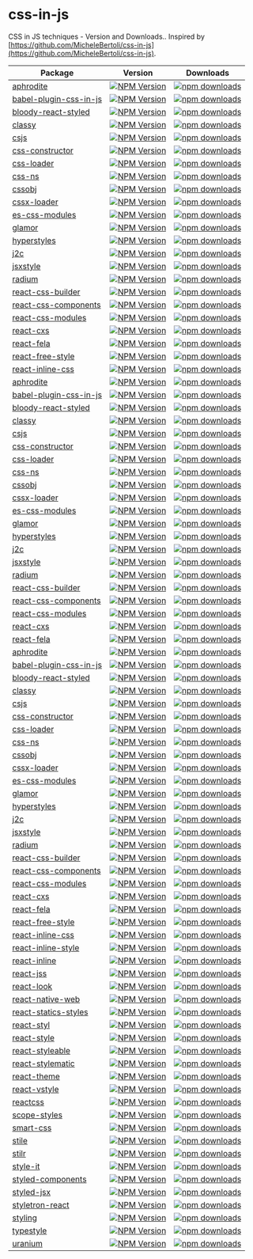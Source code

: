 # css-in-js
CSS in JS techniques - Version and Downloads.. Inspired by [https://github.com/MicheleBertoli/css-in-js](https://github.com/MicheleBertoli/css-in-js).

| Package | Version | Downloads | 
|---------|:-------:|:---------:|
[aphrodite](https://github.com/Khan/aphrodite)| [![NPM Version](https://img.shields.io/npm/v/aphrodite.svg?style=flat-square)](https://www.npmjs.com/package/aphrodite) | [![npm downloads](https://img.shields.io/npm/dm/aphrodite.svg?style=flat-square)](https://www.npmjs.org/package/aphrodite)
[babel-plugin-css-in-js](https://github.com/martinandert/babel-plugin-css-in-js)| [![NPM Version](https://img.shields.io/npm/v/babel-plugin-css-in-js.svg?style=flat-square)](https://www.npmjs.com/package/babel-plugin-css-in-js) | [![npm downloads](https://img.shields.io/npm/dm/babel-plugin-css-in-js.svg?style=flat-square)](https://www.npmjs.org/package/babel-plugin-css-in-js)
[bloody-react-styled](https://github.com/bloodyowl/react-styled)| [![NPM Version](https://img.shields.io/npm/v/bloody-react-styled.svg?style=flat-square)](https://www.npmjs.com/package/bloody-react-styled) | [![npm downloads](https://img.shields.io/npm/dm/bloody-react-styled.svg?style=flat-square)](https://www.npmjs.org/package/bloody-react-styled)
[classy](https://github.com/inturn/classy)| [![NPM Version](https://img.shields.io/npm/v/classy.svg?style=flat-square)](https://www.npmjs.com/package/classy) | [![npm downloads](https://img.shields.io/npm/dm/classy.svg?style=flat-square)](https://www.npmjs.org/package/classy)
[csjs](https://github.com/rtsao/csjs)| [![NPM Version](https://img.shields.io/npm/v/csjs.svg?style=flat-square)](https://www.npmjs.com/package/csjs) | [![npm downloads](https://img.shields.io/npm/dm/csjs.svg?style=flat-square)](https://www.npmjs.org/package/csjs)
[css-constructor](https://github.com/siddharthkp/css-constructor)| [![NPM Version](https://img.shields.io/npm/v/css-constructor.svg?style=flat-square)](https://www.npmjs.com/package/css-constructor) | [![npm downloads](https://img.shields.io/npm/dm/css-constructor.svg?style=flat-square)](https://www.npmjs.org/package/css-constructor)
[css-loader](https://github.com/webpack/css-loader)| [![NPM Version](https://img.shields.io/npm/v/css-loader.svg?style=flat-square)](https://www.npmjs.com/package/css-loader) | [![npm downloads](https://img.shields.io/npm/dm/css-loader.svg?style=flat-square)](https://www.npmjs.org/package/css-loader)
[css-ns](https://github.com/jareware/css-ns)| [![NPM Version](https://img.shields.io/npm/v/css-ns.svg?style=flat-square)](https://www.npmjs.com/package/css-ns) | [![npm downloads](https://img.shields.io/npm/dm/css-ns.svg?style=flat-square)](https://www.npmjs.org/package/css-ns)
[cssobj](https://github.com/cssobj/cssobj)| [![NPM Version](https://img.shields.io/npm/v/cssobj.svg?style=flat-square)](https://www.npmjs.com/package/cssobj) | [![npm downloads](https://img.shields.io/npm/dm/cssobj.svg?style=flat-square)](https://www.npmjs.org/package/cssobj)
[cssx-loader](https://github.com/krasimir/cssx)| [![NPM Version](https://img.shields.io/npm/v/cssx-loader.svg?style=flat-square)](https://www.npmjs.com/package/cssx-loader) | [![npm downloads](https://img.shields.io/npm/dm/cssx-loader.svg?style=flat-square)](https://www.npmjs.org/package/cssx-loader)
[es-css-modules](https://github.com/jacobp100/es-css-modules)| [![NPM Version](https://img.shields.io/npm/v/es-css-modules.svg?style=flat-square)](https://www.npmjs.com/package/es-css-modules) | [![npm downloads](https://img.shields.io/npm/dm/es-css-modules.svg?style=flat-square)](https://www.npmjs.org/package/es-css-modules)
[glamor](https://github.com/threepointone/glamor)| [![NPM Version](https://img.shields.io/npm/v/glamor.svg?style=flat-square)](https://www.npmjs.com/package/glamor) | [![npm downloads](https://img.shields.io/npm/dm/glamor.svg?style=flat-square)](https://www.npmjs.org/package/glamor)
[hyperstyles](https://github.com/colingourlay/hyperstyles)| [![NPM Version](https://img.shields.io/npm/v/hyperstyles.svg?style=flat-square)](https://www.npmjs.com/package/hyperstyles) | [![npm downloads](https://img.shields.io/npm/dm/hyperstyles.svg?style=flat-square)](https://www.npmjs.org/package/hyperstyles)
[j2c](https://github.com/j2css/j2c)| [![NPM Version](https://img.shields.io/npm/v/j2c.svg?style=flat-square)](https://www.npmjs.com/package/j2c) | [![npm downloads](https://img.shields.io/npm/dm/j2c.svg?style=flat-square)](https://www.npmjs.org/package/j2c)
[jsxstyle](https://github.com/petehunt/jsxstyle)| [![NPM Version](https://img.shields.io/npm/v/jsxstyle.svg?style=flat-square)](https://www.npmjs.com/package/jsxstyle) | [![npm downloads](https://img.shields.io/npm/dm/jsxstyle.svg?style=flat-square)](https://www.npmjs.org/package/jsxstyle)
[radium](https://github.com/FormidableLabs/radium)| [![NPM Version](https://img.shields.io/npm/v/radium.svg?style=flat-square)](https://www.npmjs.com/package/radium) | [![npm downloads](https://img.shields.io/npm/dm/radium.svg?style=flat-square)](https://www.npmjs.org/package/radium)
[react-css-builder](https://github.com/jhudson8/react-css-builder)| [![NPM Version](https://img.shields.io/npm/v/react-css-builder.svg?style=flat-square)](https://www.npmjs.com/package/react-css-builder) | [![npm downloads](https://img.shields.io/npm/dm/react-css-builder.svg?style=flat-square)](https://www.npmjs.org/package/react-css-builder)
[react-css-components](https://github.com/andreypopp/react-css-components)| [![NPM Version](https://img.shields.io/npm/v/react-css-components.svg?style=flat-square)](https://www.npmjs.com/package/react-css-components) | [![npm downloads](https://img.shields.io/npm/dm/react-css-components.svg?style=flat-square)](https://www.npmjs.org/package/react-css-components)
[react-css-modules](https://github.com/gajus/react-css-modules)| [![NPM Version](https://img.shields.io/npm/v/react-css-modules.svg?style=flat-square)](https://www.npmjs.com/package/react-css-modules) | [![npm downloads](https://img.shields.io/npm/dm/react-css-modules.svg?style=flat-square)](https://www.npmjs.org/package/react-css-modules)
[react-cxs](https://github.com/jxnblk/react-cxs)| [![NPM Version](https://img.shields.io/npm/v/react-cxs.svg?style=flat-square)](https://www.npmjs.com/package/react-cxs) | [![npm downloads](https://img.shields.io/npm/dm/react-cxs.svg?style=flat-square)](https://www.npmjs.org/package/react-cxs)
[react-fela](https://github.com/rofrischmann/fela/tree/master/packages/react-fela)| [![NPM Version](https://img.shields.io/npm/v/react-fela.svg?style=flat-square)](https://www.npmjs.com/package/react-fela) | [![npm downloads](https://img.shields.io/npm/dm/react-fela.svg?style=flat-square)](https://www.npmjs.org/package/react-fela)
[react-free-style](https://github.com/blakeembrey/react-free-style)| [![NPM Version](https://img.shields.io/npm/v/react-free-style.svg?style=flat-square)](https://www.npmjs.com/package/react-free-style) | [![npm downloads](https://img.shields.io/npm/dm/react-free-style.svg?style=flat-square)](https://www.npmjs.org/package/react-free-style)
[react-inline-css](https://github.com/RickWong/react-inline-css)| [![NPM Version](https://img.shields.io/npm/v/react-inline-css.svg?style=flat-square)](https://www.npmjs.com/package/react-inline-css) | [![npm downloads](https://img.shields.io/npm/dm/react-inline-css.svg?style=flat-square)](https://www.npmjs.org/package/react-inline-css)
[aphrodite](https://github.com/Khan/aphrodite) | [![NPM Version](https://img.shields.io/npm/v/aphrodite.svg?style=flat-square)](https://www.npmjs.com/package/aphrodite) | [![npm downloads](https://img.shields.io/npm/dm/aphrodite.svg?style=flat-square)](https://www.npmjs.org/package/aphrodite)
[babel-plugin-css-in-js](https://github.com/martinandert/babel-plugin-css-in-js) | [![NPM Version](https://img.shields.io/npm/v/babel-plugin-css-in-js.svg?style=flat-square)](https://www.npmjs.com/package/babel-plugin-css-in-js) | [![npm downloads](https://img.shields.io/npm/dm/babel-plugin-css-in-js.svg?style=flat-square)](https://www.npmjs.org/package/babel-plugin-css-in-js)
[bloody-react-styled](https://github.com/bloodyowl/react-styled) | [![NPM Version](https://img.shields.io/npm/v/bloody-react-styled.svg?style=flat-square)](https://www.npmjs.com/package/bloody-react-styled) | [![npm downloads](https://img.shields.io/npm/dm/bloody-react-styled.svg?style=flat-square)](https://www.npmjs.org/package/bloody-react-styled)
[classy](https://github.com/inturn/classy) | [![NPM Version](https://img.shields.io/npm/v/classy.svg?style=flat-square)](https://www.npmjs.com/package/classy) | [![npm downloads](https://img.shields.io/npm/dm/classy.svg?style=flat-square)](https://www.npmjs.org/package/classy)
[csjs](https://github.com/rtsao/csjs) | [![NPM Version](https://img.shields.io/npm/v/csjs.svg?style=flat-square)](https://www.npmjs.com/package/csjs) | [![npm downloads](https://img.shields.io/npm/dm/csjs.svg?style=flat-square)](https://www.npmjs.org/package/csjs)
[css-constructor](https://github.com/siddharthkp/css-constructor) | [![NPM Version](https://img.shields.io/npm/v/css-constructor.svg?style=flat-square)](https://www.npmjs.com/package/css-constructor) | [![npm downloads](https://img.shields.io/npm/dm/css-constructor.svg?style=flat-square)](https://www.npmjs.org/package/css-constructor)
[css-loader](https://github.com/webpack/css-loader) | [![NPM Version](https://img.shields.io/npm/v/css-loader.svg?style=flat-square)](https://www.npmjs.com/package/css-loader) | [![npm downloads](https://img.shields.io/npm/dm/css-loader.svg?style=flat-square)](https://www.npmjs.org/package/css-loader)
[css-ns](https://github.com/jareware/css-ns) | [![NPM Version](https://img.shields.io/npm/v/css-ns.svg?style=flat-square)](https://www.npmjs.com/package/css-ns) | [![npm downloads](https://img.shields.io/npm/dm/css-ns.svg?style=flat-square)](https://www.npmjs.org/package/css-ns)
[cssobj](https://github.com/cssobj/cssobj) | [![NPM Version](https://img.shields.io/npm/v/cssobj.svg?style=flat-square)](https://www.npmjs.com/package/cssobj) | [![npm downloads](https://img.shields.io/npm/dm/cssobj.svg?style=flat-square)](https://www.npmjs.org/package/cssobj)
[cssx-loader](https://github.com/krasimir/cssx) | [![NPM Version](https://img.shields.io/npm/v/cssx-loader.svg?style=flat-square)](https://www.npmjs.com/package/cssx-loader) | [![npm downloads](https://img.shields.io/npm/dm/cssx-loader.svg?style=flat-square)](https://www.npmjs.org/package/cssx-loader)
[es-css-modules](https://github.com/jacobp100/es-css-modules) | [![NPM Version](https://img.shields.io/npm/v/es-css-modules.svg?style=flat-square)](https://www.npmjs.com/package/es-css-modules) | [![npm downloads](https://img.shields.io/npm/dm/es-css-modules.svg?style=flat-square)](https://www.npmjs.org/package/es-css-modules)
[glamor](https://github.com/threepointone/glamor) | [![NPM Version](https://img.shields.io/npm/v/glamor.svg?style=flat-square)](https://www.npmjs.com/package/glamor) | [![npm downloads](https://img.shields.io/npm/dm/glamor.svg?style=flat-square)](https://www.npmjs.org/package/glamor)
[hyperstyles](https://github.com/colingourlay/hyperstyles) | [![NPM Version](https://img.shields.io/npm/v/hyperstyles.svg?style=flat-square)](https://www.npmjs.com/package/hyperstyles) | [![npm downloads](https://img.shields.io/npm/dm/hyperstyles.svg?style=flat-square)](https://www.npmjs.org/package/hyperstyles)
[j2c](https://github.com/j2css/j2c) | [![NPM Version](https://img.shields.io/npm/v/j2c.svg?style=flat-square)](https://www.npmjs.com/package/j2c) | [![npm downloads](https://img.shields.io/npm/dm/j2c.svg?style=flat-square)](https://www.npmjs.org/package/j2c)
[jsxstyle](https://github.com/petehunt/jsxstyle) | [![NPM Version](https://img.shields.io/npm/v/jsxstyle.svg?style=flat-square)](https://www.npmjs.com/package/jsxstyle) | [![npm downloads](https://img.shields.io/npm/dm/jsxstyle.svg?style=flat-square)](https://www.npmjs.org/package/jsxstyle)
[radium](https://github.com/FormidableLabs/radium) | [![NPM Version](https://img.shields.io/npm/v/radium.svg?style=flat-square)](https://www.npmjs.com/package/radium) | [![npm downloads](https://img.shields.io/npm/dm/radium.svg?style=flat-square)](https://www.npmjs.org/package/radium)
[react-css-builder](https://github.com/jhudson8/react-css-builder) | [![NPM Version](https://img.shields.io/npm/v/react-css-builder.svg?style=flat-square)](https://www.npmjs.com/package/react-css-builder) | [![npm downloads](https://img.shields.io/npm/dm/react-css-builder.svg?style=flat-square)](https://www.npmjs.org/package/react-css-builder)
[react-css-components](https://github.com/andreypopp/react-css-components) | [![NPM Version](https://img.shields.io/npm/v/react-css-components.svg?style=flat-square)](https://www.npmjs.com/package/react-css-components) | [![npm downloads](https://img.shields.io/npm/dm/react-css-components.svg?style=flat-square)](https://www.npmjs.org/package/react-css-components)
[react-css-modules](https://github.com/gajus/react-css-modules) | [![NPM Version](https://img.shields.io/npm/v/react-css-modules.svg?style=flat-square)](https://www.npmjs.com/package/react-css-modules) | [![npm downloads](https://img.shields.io/npm/dm/react-css-modules.svg?style=flat-square)](https://www.npmjs.org/package/react-css-modules)
[react-cxs](https://github.com/jxnblk/react-cxs) | [![NPM Version](https://img.shields.io/npm/v/react-cxs.svg?style=flat-square)](https://www.npmjs.com/package/react-cxs) | [![npm downloads](https://img.shields.io/npm/dm/react-cxs.svg?style=flat-square)](https://www.npmjs.org/package/react-cxs)
[react-fela](https://github.com/rofrischmann/fela/tree/master/packages/react-fela) | [![NPM Version](https://img.shields.io/npm/v/react-fela.svg?style=flat-square)](https://www.npmjs.com/package/react-fela) | [![npm downloads](https://img.shields.io/npm/dm/react-fela.svg?style=flat-square)](https://www.npmjs.org/package/react-fela)
[aphrodite](https://github.com/Khan/aphrodite) | [![NPM Version](https://img.shields.io/npm/v/aphrodite.svg?style=flat-square)](https://www.npmjs.com/package/aphrodite) | [![npm downloads](https://img.shields.io/npm/dm/aphrodite.svg?style=flat-square)](https://www.npmjs.org/package/aphrodite) |
[babel-plugin-css-in-js](https://github.com/martinandert/babel-plugin-css-in-js) | [![NPM Version](https://img.shields.io/npm/v/babel-plugin-css-in-js.svg?style=flat-square)](https://www.npmjs.com/package/babel-plugin-css-in-js) | [![npm downloads](https://img.shields.io/npm/dm/babel-plugin-css-in-js.svg?style=flat-square)](https://www.npmjs.org/package/babel-plugin-css-in-js) |
[bloody-react-styled](https://github.com/bloodyowl/react-styled) | [![NPM Version](https://img.shields.io/npm/v/bloody-react-styled.svg?style=flat-square)](https://www.npmjs.com/package/bloody-react-styled) | [![npm downloads](https://img.shields.io/npm/dm/bloody-react-styled.svg?style=flat-square)](https://www.npmjs.org/package/bloody-react-styled) |
[classy](https://github.com/inturn/classy) | [![NPM Version](https://img.shields.io/npm/v/classy.svg?style=flat-square)](https://www.npmjs.com/package/classy) | [![npm downloads](https://img.shields.io/npm/dm/classy.svg?style=flat-square)](https://www.npmjs.org/package/classy) |
[csjs](https://github.com/rtsao/csjs) | [![NPM Version](https://img.shields.io/npm/v/csjs.svg?style=flat-square)](https://www.npmjs.com/package/csjs) | [![npm downloads](https://img.shields.io/npm/dm/csjs.svg?style=flat-square)](https://www.npmjs.org/package/csjs) |
[css-constructor](https://github.com/siddharthkp/css-constructor) | [![NPM Version](https://img.shields.io/npm/v/css-constructor.svg?style=flat-square)](https://www.npmjs.com/package/css-constructor) | [![npm downloads](https://img.shields.io/npm/dm/css-constructor.svg?style=flat-square)](https://www.npmjs.org/package/css-constructor) |
[css-loader](https://github.com/webpack/css-loader) | [![NPM Version](https://img.shields.io/npm/v/css-loader.svg?style=flat-square)](https://www.npmjs.com/package/css-loader) | [![npm downloads](https://img.shields.io/npm/dm/css-loader.svg?style=flat-square)](https://www.npmjs.org/package/css-loader) |
[css-ns](https://github.com/jareware/css-ns) | [![NPM Version](https://img.shields.io/npm/v/css-ns.svg?style=flat-square)](https://www.npmjs.com/package/css-ns) | [![npm downloads](https://img.shields.io/npm/dm/css-ns.svg?style=flat-square)](https://www.npmjs.org/package/css-ns) |
[cssobj](https://github.com/cssobj/cssobj) | [![NPM Version](https://img.shields.io/npm/v/cssobj.svg?style=flat-square)](https://www.npmjs.com/package/cssobj) | [![npm downloads](https://img.shields.io/npm/dm/cssobj.svg?style=flat-square)](https://www.npmjs.org/package/cssobj) |
[cssx-loader](https://github.com/krasimir/cssx) | [![NPM Version](https://img.shields.io/npm/v/cssx-loader.svg?style=flat-square)](https://www.npmjs.com/package/cssx-loader) | [![npm downloads](https://img.shields.io/npm/dm/cssx-loader.svg?style=flat-square)](https://www.npmjs.org/package/cssx-loader) |
[es-css-modules](https://github.com/jacobp100/es-css-modules) | [![NPM Version](https://img.shields.io/npm/v/es-css-modules.svg?style=flat-square)](https://www.npmjs.com/package/es-css-modules) | [![npm downloads](https://img.shields.io/npm/dm/es-css-modules.svg?style=flat-square)](https://www.npmjs.org/package/es-css-modules) |
[glamor](https://github.com/threepointone/glamor) | [![NPM Version](https://img.shields.io/npm/v/glamor.svg?style=flat-square)](https://www.npmjs.com/package/glamor) | [![npm downloads](https://img.shields.io/npm/dm/glamor.svg?style=flat-square)](https://www.npmjs.org/package/glamor) |
[hyperstyles](https://github.com/colingourlay/hyperstyles) | [![NPM Version](https://img.shields.io/npm/v/hyperstyles.svg?style=flat-square)](https://www.npmjs.com/package/hyperstyles) | [![npm downloads](https://img.shields.io/npm/dm/hyperstyles.svg?style=flat-square)](https://www.npmjs.org/package/hyperstyles) |
[j2c](https://github.com/j2css/j2c) | [![NPM Version](https://img.shields.io/npm/v/j2c.svg?style=flat-square)](https://www.npmjs.com/package/j2c) | [![npm downloads](https://img.shields.io/npm/dm/j2c.svg?style=flat-square)](https://www.npmjs.org/package/j2c) |
[jsxstyle](https://github.com/petehunt/jsxstyle) | [![NPM Version](https://img.shields.io/npm/v/jsxstyle.svg?style=flat-square)](https://www.npmjs.com/package/jsxstyle) | [![npm downloads](https://img.shields.io/npm/dm/jsxstyle.svg?style=flat-square)](https://www.npmjs.org/package/jsxstyle) |
[radium](https://github.com/FormidableLabs/radium) | [![NPM Version](https://img.shields.io/npm/v/radium.svg?style=flat-square)](https://www.npmjs.com/package/radium) | [![npm downloads](https://img.shields.io/npm/dm/radium.svg?style=flat-square)](https://www.npmjs.org/package/radium) |
[react-css-builder](https://github.com/jhudson8/react-css-builder) | [![NPM Version](https://img.shields.io/npm/v/react-css-builder.svg?style=flat-square)](https://www.npmjs.com/package/react-css-builder) | [![npm downloads](https://img.shields.io/npm/dm/react-css-builder.svg?style=flat-square)](https://www.npmjs.org/package/react-css-builder) |
[react-css-components](https://github.com/andreypopp/react-css-components) | [![NPM Version](https://img.shields.io/npm/v/react-css-components.svg?style=flat-square)](https://www.npmjs.com/package/react-css-components) | [![npm downloads](https://img.shields.io/npm/dm/react-css-components.svg?style=flat-square)](https://www.npmjs.org/package/react-css-components) |
[react-css-modules](https://github.com/gajus/react-css-modules) | [![NPM Version](https://img.shields.io/npm/v/react-css-modules.svg?style=flat-square)](https://www.npmjs.com/package/react-css-modules) | [![npm downloads](https://img.shields.io/npm/dm/react-css-modules.svg?style=flat-square)](https://www.npmjs.org/package/react-css-modules) |
[react-cxs](https://github.com/jxnblk/react-cxs) | [![NPM Version](https://img.shields.io/npm/v/react-cxs.svg?style=flat-square)](https://www.npmjs.com/package/react-cxs) | [![npm downloads](https://img.shields.io/npm/dm/react-cxs.svg?style=flat-square)](https://www.npmjs.org/package/react-cxs) |
[react-fela](https://github.com/rofrischmann/fela/tree/master/packages/react-fela) | [![NPM Version](https://img.shields.io/npm/v/react-fela.svg?style=flat-square)](https://www.npmjs.com/package/react-fela) | [![npm downloads](https://img.shields.io/npm/dm/react-fela.svg?style=flat-square)](https://www.npmjs.org/package/react-fela) |
[react-free-style](https://github.com/blakeembrey/react-free-style) | [![NPM Version](https://img.shields.io/npm/v/react-free-style.svg?style=flat-square)](https://www.npmjs.com/package/react-free-style) | [![npm downloads](https://img.shields.io/npm/dm/react-free-style.svg?style=flat-square)](https://www.npmjs.org/package/react-free-style) |
[react-inline-css](https://github.com/RickWong/react-inline-css) | [![NPM Version](https://img.shields.io/npm/v/react-inline-css.svg?style=flat-square)](https://www.npmjs.com/package/react-inline-css) | [![npm downloads](https://img.shields.io/npm/dm/react-inline-css.svg?style=flat-square)](https://www.npmjs.org/package/react-inline-css) |
[react-inline-style](https://github.com/dowjones/react-inline-style) | [![NPM Version](https://img.shields.io/npm/v/react-inline-style.svg?style=flat-square)](https://www.npmjs.com/package/react-inline-style) | [![npm downloads](https://img.shields.io/npm/dm/react-inline-style.svg?style=flat-square)](https://www.npmjs.org/package/react-inline-style) |
[react-inline](https://github.com/martinandert/react-inline) | [![NPM Version](https://img.shields.io/npm/v/react-inline.svg?style=flat-square)](https://www.npmjs.com/package/react-inline) | [![npm downloads](https://img.shields.io/npm/dm/react-inline.svg?style=flat-square)](https://www.npmjs.org/package/react-inline) |
[react-jss](https://github.com/jsstyles/react-jss) | [![NPM Version](https://img.shields.io/npm/v/react-jss.svg?style=flat-square)](https://www.npmjs.com/package/react-jss) | [![npm downloads](https://img.shields.io/npm/dm/react-jss.svg?style=flat-square)](https://www.npmjs.org/package/react-jss) |
[react-look](https://github.com/rofrischmann/react-look) | [![NPM Version](https://img.shields.io/npm/v/react-look.svg?style=flat-square)](https://www.npmjs.com/package/react-look) | [![npm downloads](https://img.shields.io/npm/dm/react-look.svg?style=flat-square)](https://www.npmjs.org/package/react-look) |
[react-native-web](https://github.com/necolas/react-native-web) | [![NPM Version](https://img.shields.io/npm/v/react-native-web.svg?style=flat-square)](https://www.npmjs.com/package/react-native-web) | [![npm downloads](https://img.shields.io/npm/dm/react-native-web.svg?style=flat-square)](https://www.npmjs.org/package/react-native-web) |
[react-statics-styles](https://github.com/elierotenberg/react-statics-styles) | [![NPM Version](https://img.shields.io/npm/v/react-statics-styles.svg?style=flat-square)](https://www.npmjs.com/package/react-statics-styles) | [![npm downloads](https://img.shields.io/npm/dm/react-statics-styles.svg?style=flat-square)](https://www.npmjs.org/package/react-statics-styles) |
[react-styl](https://github.com/nick/react-styl) | [![NPM Version](https://img.shields.io/npm/v/react-styl.svg?style=flat-square)](https://www.npmjs.com/package/react-styl) | [![npm downloads](https://img.shields.io/npm/dm/react-styl.svg?style=flat-square)](https://www.npmjs.org/package/react-styl) |
[react-style](https://github.com/js-next/react-style) | [![NPM Version](https://img.shields.io/npm/v/react-style.svg?style=flat-square)](https://www.npmjs.com/package/react-style) | [![npm downloads](https://img.shields.io/npm/dm/react-style.svg?style=flat-square)](https://www.npmjs.org/package/react-style) |
[react-styleable](https://github.com/pluralsight/react-styleable) | [![NPM Version](https://img.shields.io/npm/v/react-styleable.svg?style=flat-square)](https://www.npmjs.com/package/react-styleable) | [![npm downloads](https://img.shields.io/npm/dm/react-styleable.svg?style=flat-square)](https://www.npmjs.org/package/react-styleable) |
[react-stylematic](https://github.com/rtsao/react-stylematic) | [![NPM Version](https://img.shields.io/npm/v/react-stylematic.svg?style=flat-square)](https://www.npmjs.com/package/react-stylematic) | [![npm downloads](https://img.shields.io/npm/dm/react-stylematic.svg?style=flat-square)](https://www.npmjs.org/package/react-stylematic) |
[react-theme](https://github.com/azazdeaz/react-theme) | [![NPM Version](https://img.shields.io/npm/v/react-theme.svg?style=flat-square)](https://www.npmjs.com/package/react-theme) | [![npm downloads](https://img.shields.io/npm/dm/react-theme.svg?style=flat-square)](https://www.npmjs.org/package/react-theme) |
[react-vstyle](https://github.com/fdecampredon/react-vstyle) | [![NPM Version](https://img.shields.io/npm/v/react-vstyle.svg?style=flat-square)](https://www.npmjs.com/package/react-vstyle) | [![npm downloads](https://img.shields.io/npm/dm/react-vstyle.svg?style=flat-square)](https://www.npmjs.org/package/react-vstyle) |
[reactcss](https://github.com/casesandberg/reactcss) | [![NPM Version](https://img.shields.io/npm/v/reactcss.svg?style=flat-square)](https://www.npmjs.com/package/reactcss) | [![npm downloads](https://img.shields.io/npm/dm/reactcss.svg?style=flat-square)](https://www.npmjs.org/package/reactcss) |
[scope-styles](https://github.com/rtsao/scope-styles) | [![NPM Version](https://img.shields.io/npm/v/scope-styles.svg?style=flat-square)](https://www.npmjs.com/package/scope-styles) | [![npm downloads](https://img.shields.io/npm/dm/scope-styles.svg?style=flat-square)](https://www.npmjs.org/package/scope-styles) |
[smart-css](https://github.com/hackhat/smart-css) | [![NPM Version](https://img.shields.io/npm/v/smart-css.svg?style=flat-square)](https://www.npmjs.com/package/smart-css) | [![npm downloads](https://img.shields.io/npm/dm/smart-css.svg?style=flat-square)](https://www.npmjs.org/package/smart-css) |
[stile](https://github.com/bloodyowl/stile) | [![NPM Version](https://img.shields.io/npm/v/stile.svg?style=flat-square)](https://www.npmjs.com/package/stile) | [![npm downloads](https://img.shields.io/npm/dm/stile.svg?style=flat-square)](https://www.npmjs.org/package/stile) |
[stilr](https://github.com/kodyl/stilr) | [![NPM Version](https://img.shields.io/npm/v/stilr.svg?style=flat-square)](https://www.npmjs.com/package/stilr) | [![npm downloads](https://img.shields.io/npm/dm/stilr.svg?style=flat-square)](https://www.npmjs.org/package/stilr) |
[style-it](https://github.com/buildbreakdo/style-it) | [![NPM Version](https://img.shields.io/npm/v/style-it.svg?style=flat-square)](https://www.npmjs.com/package/style-it) | [![npm downloads](https://img.shields.io/npm/dm/style-it.svg?style=flat-square)](https://www.npmjs.org/package/style-it) |
[styled-components](https://github.com/styled-components/styled-components) | [![NPM Version](https://img.shields.io/npm/v/styled-components.svg?style=flat-square)](https://www.npmjs.com/package/styled-components) | [![npm downloads](https://img.shields.io/npm/dm/styled-components.svg?style=flat-square)](https://www.npmjs.org/package/styled-components) |
[styled-jsx](https://github.com/zeit/styled-jsx) | [![NPM Version](https://img.shields.io/npm/v/styled-jsx.svg?style=flat-square)](https://www.npmjs.com/package/styled-jsx) | [![npm downloads](https://img.shields.io/npm/dm/styled-jsx.svg?style=flat-square)](https://www.npmjs.org/package/styled-jsx) |
[styletron-react](https://github.com/rtsao/styletron) | [![NPM Version](https://img.shields.io/npm/v/styletron-react.svg?style=flat-square)](https://www.npmjs.com/package/styletron-react) | [![npm downloads](https://img.shields.io/npm/dm/styletron-react.svg?style=flat-square)](https://www.npmjs.org/package/styletron-react) |
[styling](https://github.com/andreypopp/styling) | [![NPM Version](https://img.shields.io/npm/v/styling.svg?style=flat-square)](https://www.npmjs.com/package/styling) | [![npm downloads](https://img.shields.io/npm/dm/styling.svg?style=flat-square)](https://www.npmjs.org/package/styling) |
[typestyle](https://github.com/typestyle/typestyle) | [![NPM Version](https://img.shields.io/npm/v/typestyle.svg?style=flat-square)](https://www.npmjs.com/package/typestyle) | [![npm downloads](https://img.shields.io/npm/dm/typestyle.svg?style=flat-square)](https://www.npmjs.org/package/typestyle) |
[uranium](https://github.com/tuckerconnelly/uranium) | [![NPM Version](https://img.shields.io/npm/v/uranium.svg?style=flat-square)](https://www.npmjs.com/package/uranium) | [![npm downloads](https://img.shields.io/npm/dm/uranium.svg?style=flat-square)](https://www.npmjs.org/package/uranium) |
